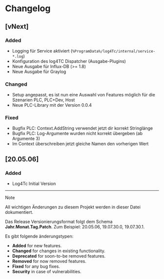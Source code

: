 # Changelog

## [vNext]
### Added

* Logging für Service aktiviert (`%ProgramData%/log4Tc/internal/service-*.log`)
* Konfiguration des log4TC Dispatcher (Ausgabe-Plugins)
* Neue Ausgabe für Influx-DB (>= 1.8)
* Neue Ausgabe für Graylog

### Changed

* Setup angepasst, es ist nun eine Auswahl von Features möglich für die Szenarien PLC, PLC+Dev, Host
* Neue PLC-Library mit der Version 0.0.4

### Fixed

* Bugfix PLC: Context.AddString verwendet jetzt dir korrekt Stringlänge
* Bugfix PLC: Log-Argumente wurden nicht korrekt übergeben (ab Argumente 3)
* Im Context überschreiben jetzt gleiche Namen den vorherigen Wert

## [20.05.06]
### Added
- Log4Tc Initial Version

---

> [!NOTE]
> All wichtigen Änderungen zu diesem Projekt werden in dieser Datei dokumentiert.
>
> Das Release Versionierungsformat folgt dem Schema **Jahr.Monat.Tag.Patch**. Zum Beispiel: 20.05.06, 19.07.30.0, 19.07.30.1.
> 
> Es gibt folgende änderungstypen:
> - **Added** for new features.
> - **Changed** for changes in existing functionality.
> - **Deprecated** for soon-to-be removed features.
> - **Removed** for now removed features.
> - **Fixed** for any bug fixes.
> - **Security** in case of vulnerabilities.
